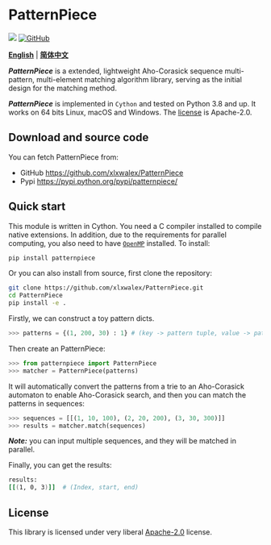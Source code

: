 # PatternPiece

<a href="http://www.repostatus.org/#active"><img src="http://www.repostatus.org/badges/latest/active.svg" /></a>
<a href="https://github.com/xlxwalex/HyCxG/blob/main/LICENSE"><img alt="GitHub" src="https://img.shields.io/github/license/xlxwalex/PatternPiece.svg"> </a>

[**English**](https://github.com/xlxwalex/PatternPiece/tree/main/PatternPiece/) | [**简体中文**](https://github.com/xlxwalex/PatternPiece/blob/master/README_ZH.md)

***PatternPiece*** is a extended, lightweight Aho-Corasick sequence multi-pattern, multi-element matching algorithm library, serving as the initial design for the matching method.

***PatternPiece*** is implemented in `Cython` and tested on Python 3.8 and up. It works on 64 bits Linux, macOS and Windows. The [license](https://github.com/xlxwalex/PatternPiece/blob/master/LICENSE) is Apache-2.0. 

## Download and source code
You can fetch PatternPiece from:

+ GitHub https://github.com/xlxwalex/PatternPiece
+ Pypi https://pypi.python.org/pypi/patternpiece/

## Quick start
This module is written in Cython. You need a C compiler installed to compile native extensions. In addition, due to the requirements for parallel computing, you also need to have [`OpenMP`](https://www.openmp.org/resources/openmp-compilers-tools/) installed. To install:
```bash
pip install patternpiece
```
Or you can also install from source, first clone the repository:
```bash
git clone https://github.com/xlxwalex/PatternPiece.git
cd PatternPiece
pip install -e .
```

Firstly, we can construct a toy pattern dicts.
```python
>>> patterns = {(1, 200, 30) : 1} # (key -> pattern tuple, value -> pattern index)
```

Then create an PatternPiece:
```python
>>> from patternpiece import PatternPiece
>>> matcher = PatternPiece(patterns)
```
It will automatically convert the patterns from a trie to an Aho-Corasick automaton to enable Aho-Corasick search, and then you can match the patterns in sequences:
```python
>>> sequences = [[(1, 10, 100), (2, 20, 200), (3, 30, 300)]]
>>> results = matcher.match(sequences)
```

***Note:*** you can input multiple sequences, and they will be matched in parallel.

Finally, you can get the results:
```bash
results:
[[(1, 0, 3)]]  # (Index, start, end)
```

## License
This library is licensed under very liberal [Apache-2.0](https://github.com/xlxwalex/PatternPiece/blob/master/LICENSE) license. 